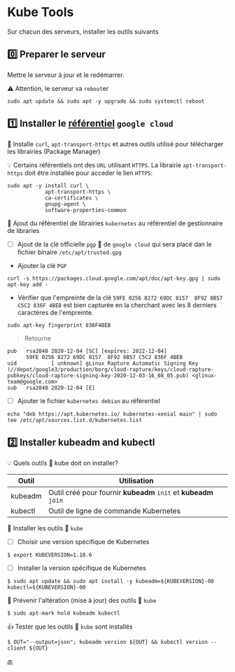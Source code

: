# Kube Tools

Sur chacun des serveurs, installer les outils suivants

## :zero: Preparer le serveur

Mettre le serveur à jour et le redémarrer.

:warning: Attention, le serveur va `reboot`er

```
sudo apt update && sudo apt -y upgrade && sudo systemctl reboot
```

## :one: Installer le [référentiel](https://docs.docker.com/engine/install/ubuntu/#install-using-the-repository) `google cloud`

:round_pushpin: Installe `curl`, `apt-transport-https` et autres outils utilisé pour télécharger les librairies (Package Manager)

:bulb: Certains référentiels ont des `URL` utilisant `HTTPS`. La librairie `apt-transport-https` doit être installée pour acceder le lien `HTTPS`:

```
sudo apt -y install curl \
            apt-transport-https \
            ca-certificates \
            gnupg-agent \
            software-properties-common
```

:round_pushpin: Ajout du référentiel de librairies `kubernetes` au référentiel de gestionnaire de libraries  

- [ ] Ajout de la clé officielle `pgp` :key: de `google cloud` qui sera placé dan le fichier binaire `/etc/apt/trusted.gpg`

* Ajouter la clé `PGP`

```
curl -s https://packages.cloud.google.com/apt/doc/apt-key.gpg | sudo apt-key add -
```

* Vérifier que l'empreinte de la clé `59FE 0256 8272 69DC 8157  8F92 8B57 C5C2 836F 4BEB` est bien capturée en la cherchant avec les 8 derniers caractères de l'empreinte.

```
sudo apt-key fingerprint 836F4BEB
```
> Retourne
```
pub   rsa2048 2020-12-04 [SC] [expires: 2022-12-04]
      59FE 0256 8272 69DC 8157  8F92 8B57 C5C2 836F 4BEB
uid           [ unknown] gLinux Rapture Automatic Signing Key (//depot/google3/production/borg/cloud-rapture/keys/cloud-rapture-pubkeys/cloud-rapture-signing-key-2020-12-03-16_08_05.pub) <glinux-team@google.com>
sub   rsa2048 2020-12-04 [E]
```

- [ ] Ajouter le fichier `kubernetes debian` au référentiel

```
echo "deb https://apt.kubernetes.io/ kubernetes-xenial main" | sudo tee /etc/apt/sources.list.d/kubernetes.list
```

## :two: Installer **kubeadm** and **kubectl**

:bulb: Quels outils :ice_cube: kube doit on installer? 

| Outil   | Utilisation                                                      |
|---------|------------------------------------------------------------------|
| kubeadm | Outil créé pour fournir **kubeadm** `init` et **kubeadm** `join` |
| kubectl | Outil de ligne de commande Kubernetes                            |

:round_pushpin: Installer les outils :ice_cube: `kube`

- [ ] Choisir une version spécifique de Kubernetes

```
$ export KUBEVERSION=1.18.6
``` 

- [ ] Installer la version spécifique de Kubernetes

```
$ sudo apt update && sudo apt install -y kubeadm=${KUBEVERSION}-00 kubectl=${KUBEVERSION}-00
```

:round_pushpin: Prévenir l'altération (mise à jour) des outils :ice_cube: `kube`

```
$ sudo apt-mark hold kubeadm kubectl
```

:+1: Tester que les outils :ice_cube: `kube` sont installés

```
$ OUT="--output=json"; kubeadm version ${OUT} && kubectl version --client ${OUT}
```

[:back:](../#round_pushpin-installation-des-outils)
